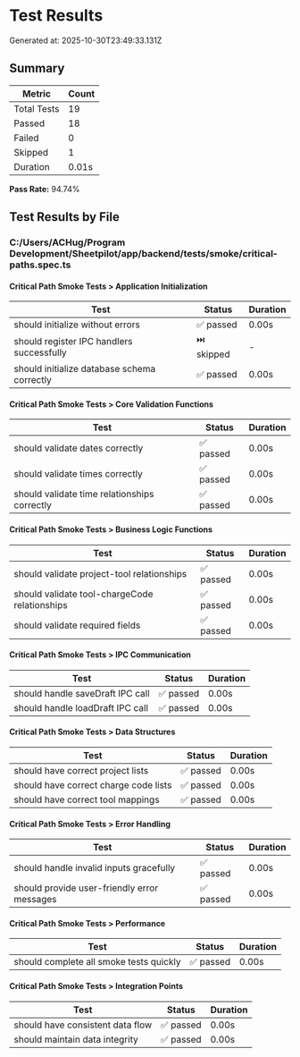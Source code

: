 # Test Results

Generated at: 2025-10-30T23:49:33.131Z

## Summary

| Metric | Count |
|--------|-------|
| Total Tests | 19 |
| Passed | 18 |
| Failed | 0 |
| Skipped | 1 |
| Duration | 0.01s |

**Pass Rate:** 94.74%

## Test Results by File

### C:/Users/ACHug/Program Development/Sheetpilot/app/backend/tests/smoke/critical-paths.spec.ts

#### Critical Path Smoke Tests > Application Initialization

| Test | Status | Duration |
|------|--------|----------|
| should initialize without errors | ✅ passed | 0.00s |
| should register IPC handlers successfully | ⏭️ skipped | - |
| should initialize database schema correctly | ✅ passed | 0.00s |

#### Critical Path Smoke Tests > Core Validation Functions

| Test | Status | Duration |
|------|--------|----------|
| should validate dates correctly | ✅ passed | 0.00s |
| should validate times correctly | ✅ passed | 0.00s |
| should validate time relationships correctly | ✅ passed | 0.00s |

#### Critical Path Smoke Tests > Business Logic Functions

| Test | Status | Duration |
|------|--------|----------|
| should validate project-tool relationships | ✅ passed | 0.00s |
| should validate tool-chargeCode relationships | ✅ passed | 0.00s |
| should validate required fields | ✅ passed | 0.00s |

#### Critical Path Smoke Tests > IPC Communication

| Test | Status | Duration |
|------|--------|----------|
| should handle saveDraft IPC call | ✅ passed | 0.00s |
| should handle loadDraft IPC call | ✅ passed | 0.00s |

#### Critical Path Smoke Tests > Data Structures

| Test | Status | Duration |
|------|--------|----------|
| should have correct project lists | ✅ passed | 0.00s |
| should have correct charge code lists | ✅ passed | 0.00s |
| should have correct tool mappings | ✅ passed | 0.00s |

#### Critical Path Smoke Tests > Error Handling

| Test | Status | Duration |
|------|--------|----------|
| should handle invalid inputs gracefully | ✅ passed | 0.00s |
| should provide user-friendly error messages | ✅ passed | 0.00s |

#### Critical Path Smoke Tests > Performance

| Test | Status | Duration |
|------|--------|----------|
| should complete all smoke tests quickly | ✅ passed | 0.00s |

#### Critical Path Smoke Tests > Integration Points

| Test | Status | Duration |
|------|--------|----------|
| should have consistent data flow | ✅ passed | 0.00s |
| should maintain data integrity | ✅ passed | 0.00s |
